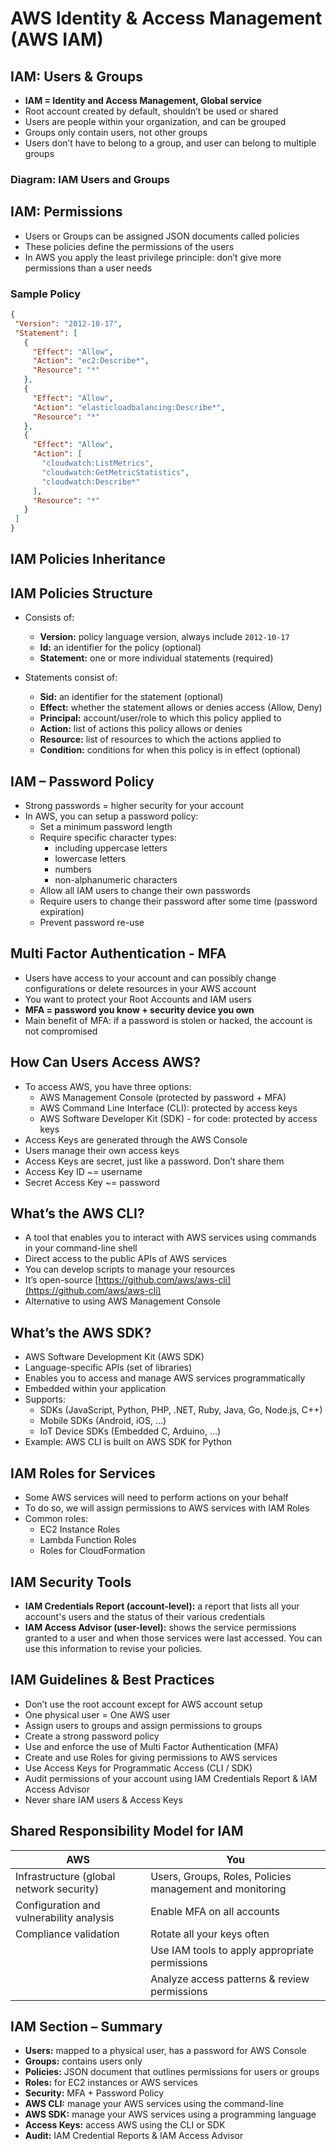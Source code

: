 # AWS Identity & Access Management (AWS IAM)

## IAM: Users & Groups

- **IAM = Identity and Access Management, Global service**
- Root account created by default, shouldn’t be used or shared
- Users are people within your organization, and can be grouped
- Groups only contain users, not other groups
- Users don’t have to belong to a group, and user can belong to multiple groups

### Diagram: IAM Users and Groups



## IAM: Permissions

- Users or Groups can be assigned JSON documents called policies
- These policies define the permissions of the users
- In AWS you apply the least privilege principle: don’t give more permissions than a user needs

### Sample Policy

```json
{
 "Version": "2012-10-17",
 "Statement": [
   {
     "Effect": "Allow",
     "Action": "ec2:Describe*",
     "Resource": "*"
   },
   {
     "Effect": "Allow",
     "Action": "elasticloadbalancing:Describe*",
     "Resource": "*"
   },
   {
     "Effect": "Allow",
     "Action": [
       "cloudwatch:ListMetrics",
       "cloudwatch:GetMetricStatistics",
       "cloudwatch:Describe*"
     ],
     "Resource": "*"
   }
 ]
}
```

## IAM Policies Inheritance

## IAM Policies Structure

- Consists of:
  - **Version:** policy language version, always include `2012-10-17`
  - **Id:** an identifier for the policy (optional)
  - **Statement:** one or more individual statements (required)

- Statements consist of:
  - **Sid:** an identifier for the statement (optional)
  - **Effect:** whether the statement allows or denies access (Allow, Deny)
  - **Principal:** account/user/role to which this policy applied to
  - **Action:** list of actions this policy allows or denies
  - **Resource:** list of resources to which the actions applied to
  - **Condition:** conditions for when this policy is in effect (optional)

## IAM – Password Policy

- Strong passwords = higher security for your account
- In AWS, you can setup a password policy:
  - Set a minimum password length
  - Require specific character types:
    - including uppercase letters
    - lowercase letters
    - numbers
    - non-alphanumeric characters
  - Allow all IAM users to change their own passwords
  - Require users to change their password after some time (password expiration)
  - Prevent password re-use

## Multi Factor Authentication - MFA

- Users have access to your account and can possibly change configurations or delete resources in your AWS account
- You want to protect your Root Accounts and IAM users
- **MFA = password you know + security device you own**
- Main benefit of MFA: if a password is stolen or hacked, the account is not compromised

## How Can Users Access AWS?

- To access AWS, you have three options:
  - AWS Management Console (protected by password + MFA)
  - AWS Command Line Interface (CLI): protected by access keys
  - AWS Software Developer Kit (SDK) - for code: protected by access keys
- Access Keys are generated through the AWS Console
- Users manage their own access keys
- Access Keys are secret, just like a password. Don’t share them
- Access Key ID ~= username
- Secret Access Key ~= password

## What’s the AWS CLI?

- A tool that enables you to interact with AWS services using commands in your command-line shell
- Direct access to the public APIs of AWS services
- You can develop scripts to manage your resources
- It’s open-source [https://github.com/aws/aws-cli](https://github.com/aws/aws-cli)
- Alternative to using AWS Management Console

## What’s the AWS SDK?

- AWS Software Development Kit (AWS SDK)
- Language-specific APIs (set of libraries)
- Enables you to access and manage AWS services programmatically
- Embedded within your application
- Supports:
  - SDKs (JavaScript, Python, PHP, .NET, Ruby, Java, Go, Node.js, C++)
  - Mobile SDKs (Android, iOS, …)
  - IoT Device SDKs (Embedded C, Arduino, …)
- Example: AWS CLI is built on AWS SDK for Python

## IAM Roles for Services

- Some AWS services will need to perform actions on your behalf
- To do so, we will assign permissions to AWS services with IAM Roles
- Common roles:
  - EC2 Instance Roles
  - Lambda Function Roles
  - Roles for CloudFormation

## IAM Security Tools

- **IAM Credentials Report (account-level):** a report that lists all your account's users and the status of their various credentials
- **IAM Access Advisor (user-level):** shows the service permissions granted to a user and when those services were last accessed. You can use this information to revise your policies.

## IAM Guidelines & Best Practices

- Don’t use the root account except for AWS account setup
- One physical user = One AWS user
- Assign users to groups and assign permissions to groups
- Create a strong password policy
- Use and enforce the use of Multi Factor Authentication (MFA)
- Create and use Roles for giving permissions to AWS services
- Use Access Keys for Programmatic Access (CLI / SDK)
- Audit permissions of your account using IAM Credentials Report & IAM Access Advisor
- Never share IAM users & Access Keys

## Shared Responsibility Model for IAM

| AWS  | You |
| ---- | --- |
| Infrastructure (global network security) | Users, Groups, Roles, Policies management and monitoring |
| Configuration and vulnerability analysis | Enable MFA on all accounts |
| Compliance validation | Rotate all your keys often |
| | Use IAM tools to apply appropriate permissions |
| | Analyze access patterns & review permissions |

## IAM Section – Summary

- **Users:** mapped to a physical user, has a password for AWS Console
- **Groups:** contains users only
- **Policies:** JSON document that outlines permissions for users or groups
- **Roles:** for EC2 instances or AWS services
- **Security:** MFA + Password Policy
- **AWS CLI:** manage your AWS services using the command-line
- **AWS SDK:** manage your AWS services using a programming language
- **Access Keys:** access AWS using the CLI or SDK
- **Audit:** IAM Credential Reports & IAM Access Advisor
